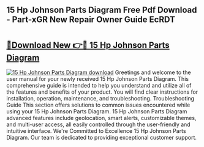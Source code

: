## 15 Hp Johnson Parts Diagram Free Pdf Download - Part-xGR New Repair Owner Guide EcRDT

# <h2><a href="http://dfm60l0.blite.top/?on=15+Hp+Johnson+Parts+Diagram">🔗Download New 👉🔴 15 Hp Johnson Parts Diagram</a></h2>

[![15 Hp Johnson Parts Diagram download](https://i.imgur.com/lujVjoI.png)](http://dfm60l0.blite.top/?on=15+Hp+Johnson+Parts+Diagram)
Greetings and welcome to the user manual for your newly received 15 Hp Johnson Parts Diagram. This comprehensive guide is intended to help you understand and utilize all of the features and benefits of your product. You will find clear instructions for installation, operation, maintenance, and troubleshooting. Troubleshooting Guide This section offers solutions to common issues encountered while using your 15 Hp Johnson Parts Diagram. 15 Hp Johnson Parts Diagram advanced features include geolocation, smart alerts, customizable themes, and multi-user access, all easily controlled through the user-friendly and intuitive interface. We're Committed to Excellence 15 Hp Johnson Parts Diagram. Our team is dedicated to providing exceptional customer support.
